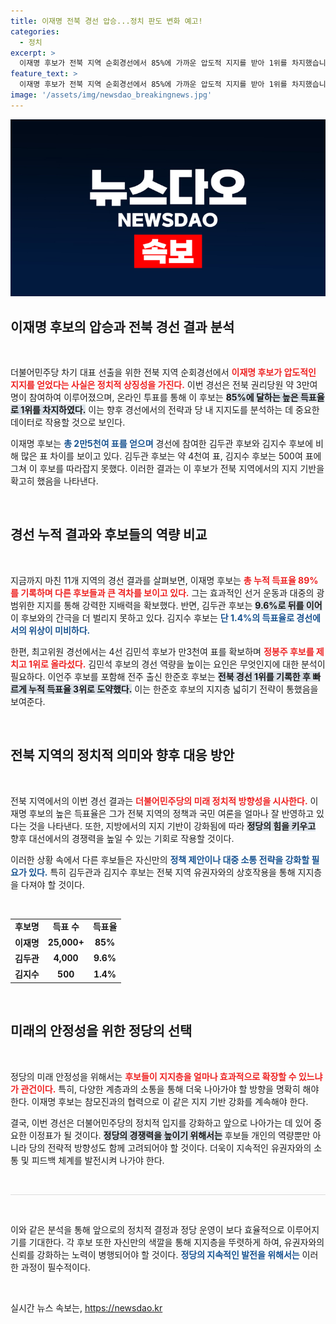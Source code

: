 ```yaml
---
title: 이재명 전북 경선 압승...정치 판도 변화 예고!
categories:
  - 정치
excerpt: >
  이재명 후보가 전북 지역 순회경선에서 85%에 가까운 압도적 지지를 받아 1위를 차지했습니다. 누적 득표율 89%로 대세를 굳힌 이 후보, 그의 행보가 민주당의 미래에 어떤 영향을 미칠지 주목됩니다!
feature_text: >
  이재명 후보가 전북 지역 순회경선에서 85%에 가까운 압도적 지지를 받아 1위를 차지했습니다. 누적 득표율 89%로 대세를 굳힌 이 후보, 그의 행보가 민주당의 미래에 어떤 영향을 미칠지 주목됩니다!
image: '/assets/img/newsdao_breakingnews.jpg'
---
```


<p><img src="/assets/img/newsdao_breakingnews.jpg" alt="flaretime 속보" /></p>

<h2 data-ke-size="size26">이재명 후보의 압승과 전북 경선 결과 분석</h2>

<p data-ke-size="size16">&nbsp;</p>

<p>더불어민주당 차기 대표 선출을 위한 전북 지역 순회경선에서 <b><span style="color: #ee2323;">이재명 후보가 압도적인 지지를 얻었다는 사실은 정치적 상징성을 가진다.</span></b> 이번 경선은 전북 권리당원 약 3만여 명이 참여하여 이루어졌으며, 온라인 투표를 통해 이 후보는 <b><span style="background-color: #21538527;">85%에 달하는 높은 득표율로 1위를 차지하였다.</span></b> 이는 향후 경선에서의 전략과 당 내 지지도를 분석하는 데 중요한 데이터로 작용할 것으로 보인다. </p>

<p>이재명 후보는 <b><span style="color: #1a5490;">총 2만5천여 표를 얻으며</span></b> 경선에 참여한 김두관 후보와 김지수 후보에 비해 많은 표 차이를 보이고 있다. 김두관 후보는 약 4천여 표, 김지수 후보는 500여 표에 그쳐 이 후보를 따라잡지 못했다. 이러한 결과는 이 후보가 전북 지역에서의 지지 기반을 확고히 했음을 나타낸다.</p>

<p data-ke-size="size16">&nbsp;</p>

<h2 data-ke-size="size26">경선 누적 결과와 후보들의 역량 비교</h2>

<p data-ke-size="size16">&nbsp;</p>

<p>지금까지 마친 11개 지역의 경선 결과를 살펴보면, 이재명 후보는 <b><span style="color: #ee2323;">총 누적 득표율 89%를 기록하며 다른 후보들과 큰 격차를 보이고 있다.</span></b> 그는 효과적인 선거 운동과 대중의 광범위한 지지를 통해 강력한 지배력을 확보했다. 반면, 김두관 후보는 <b><span style="background-color: #21538527;">9.6%로 뒤를 이어</span></b> 이 후보와의 간극을 더 벌리지 못하고 있다. 김지수 후보는 <b><span style="color: #1a5490;">단 1.4%의 득표율로 경선에서의 위상이 미비하다.</span></b></p>

<p>한편, 최고위원 경선에서는 4선 김민석 후보가 만3천여 표를 확보하며 <b><span style="color: #ee2323;">정봉주 후보를 제치고 1위로 올라섰다.</span></b> 김민석 후보의 경선 역량을 높이는 요인은 무엇인지에 대한 분석이 필요하다. 이언주 후보를 포함해 전주 출신 한준호 후보는 <b><span style="background-color: #21538527;">전북 경선 1위를 기록한 후 빠르게 누적 득표율 3위로 도약했다.</span></b> 이는 한준호 후보의 지지층 넓히기 전략이 통했음을 보여준다.</p>

<p data-ke-size="size16">&nbsp;</p>

<h2 data-ke-size="size26">전북 지역의 정치적 의미와 향후 대응 방안</h2>

<p data-ke-size="size16">&nbsp;</p>

<p>전북 지역에서의 이번 경선 결과는 <b><span style="color: #ee2323;">더불어민주당의 미래 정치적 방향성을 시사한다.</span></b> 이재명 후보의 높은 득표율은 그가 전북 지역의 정책과 국민 여론을 얼마나 잘 반영하고 있다는 것을 나타낸다. 또한, 지방에서의 지지 기반이 강화됨에 따라 <b><span style="background-color: #21538527;">정당의 힘을 키우고</span></b> 향후 대선에서의 경쟁력을 높일 수 있는 기회로 작용할 것이다. </p>

<p>이러한 상황 속에서 다른 후보들은 자신만의 <b><span style="color: #1a5490;">정책 제안이나 대중 소통 전략을 강화할 필요가 있다.</span></b> 특히 김두관과 김지수 후보는 전북 지역 유권자와의 상호작용을 통해 지지층을 다져야 할 것이다. </p>

<p data-ke-size="size16">&nbsp;</p>

<table style="width: 100%; border-collapse: collapse;">
    <tbody>
        <tr>
            <td style="text-align: center; height: 17px;"><b>후보명</b></td>
            <td style="text-align: center; height: 17px;"><b>득표 수</b></td>
            <td style="text-align: center; height: 17px;"><b>득표율</b></td>
        </tr>
        <tr>
            <td style="text-align: center; height: 17px;"><b>이재명</b></td>
            <td style="text-align: center; height: 17px;"><b>25,000+</b></td>
            <td style="text-align: center; height: 17px;"><b>85%</b></td>
        </tr>
        <tr>
            <td style="text-align: center; height: 17px;"><b>김두관</b></td>
            <td style="text-align: center; height: 17px;"><b>4,000</b></td>
            <td style="text-align: center; height: 17px;"><b>9.6%</b></td>
        </tr>
        <tr>
            <td style="text-align: center; height: 17px;"><b>김지수</b></td>
            <td style="text-align: center; height: 17px;"><b>500</b></td>
            <td style="text-align: center; height: 17px;"><b>1.4%</b></td>
        </tr>
    </tbody>
</table>

<p data-ke-size="size16">&nbsp;</p>

<h2 data-ke-size="size26">미래의 안정성을 위한 정당의 선택</h2>

<p data-ke-size="size16">&nbsp;</p>

<p>정당의 미래 안정성을 위해서는 <b><span style="color: #ee2323;">후보들이 지지층을 얼마나 효과적으로 확장할 수 있느냐가 관건이다.</span></b> 특히, 다양한 계층과의 소통을 통해 더욱 나아가야 할 방향을 명확히 해야 한다. 이재명 후보는 참모진과의 협력으로 이 같은 지지 기반 강화를 계속해야 한다. </p>

<p>결국, 이번 경선은 더불어민주당의 정치적 입지를 강화하고 앞으로 나아가는 데 있어 중요한 이정표가 될 것이다. <b><span style="background-color: #21538527;">정당의 경쟁력을 높이기 위해서는</span></b> 후보들 개인의 역량뿐만 아니라 당의 전략적 방향성도 함께 고려되어야 할 것이다. 더욱이 지속적인 유권자와의 소통 및 피드백 체계를 발전시켜 나가야 한다. </p>

<p data-ke-size="size16">&nbsp;</p>

<hr style="border:0; height:1px; background:#ddd;" />

<p data-ke-size="size16">&nbsp;</p>

<p>이와 같은 분석을 통해 앞으로의 정치적 결정과 정당 운영이 보다 효율적으로 이루어지기를 기대한다. 각 후보 또한 자신만의 색깔을 통해 지지층을 뚜렷하게 하여, 유권자와의 신뢰를 강화하는 노력이 병행되어야 할 것이다. <b><span style="color: #1a5490;">정당의 지속적인 발전을 위해서는</span></b> 이러한 과정이 필수적이다. </p>

<p data-ke-size="size16">&nbsp;</p>
실시간 뉴스 속보는, <a href="https://newsdao.kr" rel="dofollow">https://newsdao.kr</a>


